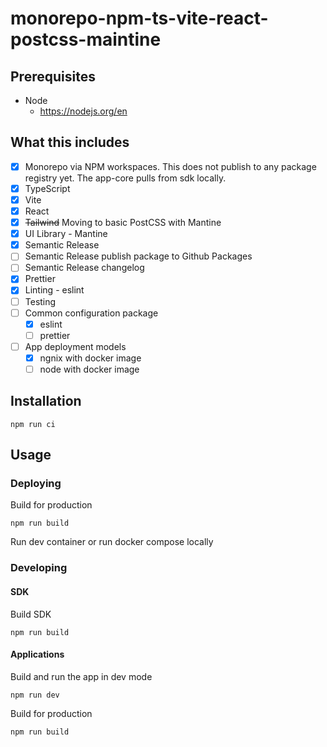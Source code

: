 # monorepo-npm-ts-vite-react-postcss-maintine

## Prerequisites

- Node
  - https://nodejs.org/en

## What this includes

- [x] Monorepo via NPM workspaces. This does not publish to any package registry yet. The app-core pulls from sdk locally.
- [x] TypeScript
- [x] Vite
- [x] React
- [x] ~~Tailwind~~ Moving to basic PostCSS with Mantine
- [x] UI Library - Mantine
- [x] Semantic Release
- [ ] Semantic Release publish package to Github Packages
- [ ] Semantic Release changelog
- [x] Prettier
- [x] Linting - eslint
- [ ] Testing
- [ ] Common configuration package
  - [x] eslint
  - [ ] prettier
- [ ] App deployment models
  - [x] ngnix with docker image
  - [ ] node with docker image

## Installation

`npm run ci`

## Usage

### Deploying

Build for production

`npm run build`

Run dev container or run docker compose locally

### Developing

#### SDK

Build SDK

`npm run build`

#### Applications

Build and run the app in dev mode

`npm run dev`

Build for production

`npm run build`
